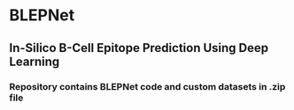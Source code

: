 # BLEPNet
## In-Silico B-Cell Epitope Prediction Using Deep Learning
### Repository contains BLEPNet code and custom datasets in .zip file
